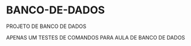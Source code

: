 # BANCO-DE-DADOS
PROJETO DE BANCO DE DADOS

APENAS UM TESTES DE COMANDOS PARA AULA DE BANCO DE DADOS
